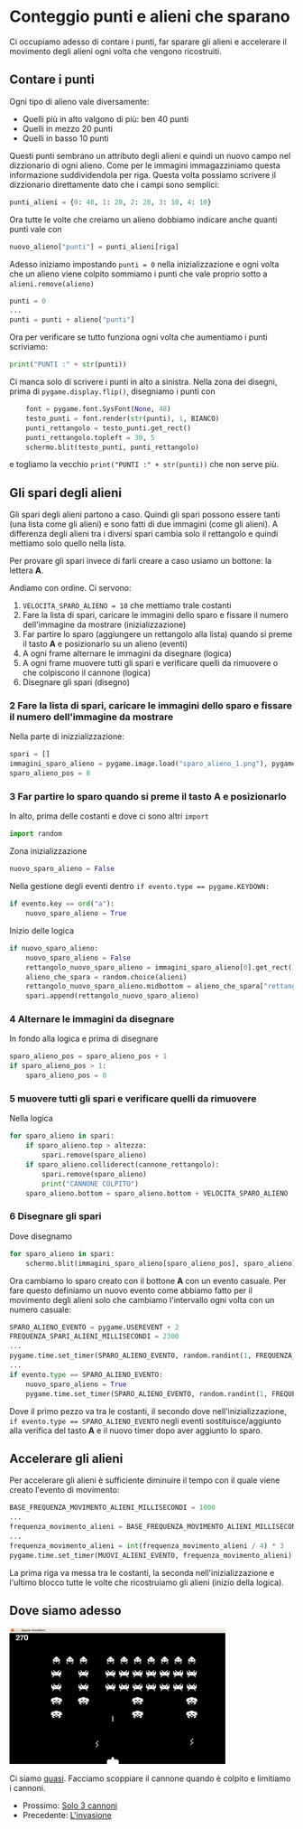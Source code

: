 # Conteggio punti e alieni che sparano

Ci occupiamo adesso di contare i punti, far sparare gli alieni e accelerare il movimento degli alieni ogni volta che
vengono ricostruiti.

## Contare i punti

Ogni tipo di alieno vale diversamente:

* Quelli più in alto valgono di più: ben 40 punti
* Quelli in mezzo 20 punti
* Quelli in basso 10 punti

Questi punti sembrano un attributo degli alieni e quindi un nuovo campo nel dizzionario di ogni alieno. Come per le
immagini immagazziniamo questa informazione suddividendola per riga. Questa volta possiamo scrivere il dizzionario
direttamente dato che i campi sono semplici:

```python
punti_alieni = {0: 40, 1: 20, 2: 20, 3: 10, 4: 10}
```

Ora tutte le volte che creiamo un alieno dobbiamo indicare anche quanti punti vale con 

```python
nuovo_alieno["punti"] = punti_alieni[riga]
```

Adesso iniziamo impostando `punti = 0` nella inizializzazione e ogni volta che un alieno viene colpito sommiamo i punti 
che vale proprio sotto a `alieni.remove(alieno)`

```python
punti = 0
...
punti = punti + alieno["punti"]
```

Ora per verificare se tutto funziona ogni volta che aumentiamo i punti scriviamo:

```python
print("PUNTI :" + str(punti))
```

Ci manca solo di scrivere i punti in alto a sinistra. Nella zona dei disegni, prima di `pygame.display.flip()`,
disegniamo i punti con

```python
    font = pygame.font.SysFont(None, 48)
    testo_punti = font.render(str(punti), 1, BIANCO)
    punti_rettangolo = testo_punti.get_rect()
    punti_rettangolo.topleft = 30, 5
    schermo.blit(testo_punti, punti_rettangolo)
```

e togliamo la vecchio `print("PUNTI :" + str(punti))` che non serve più.

## Gli spari degli alieni

Gli spari degli alieni partono a caso. Quindi gli spari possono essere tanti (una lista come gli alieni) e sono 
fatti di due immagini (come gli alieni). A differenza degli alieni tra i diversi spari cambia solo il rettangolo e 
quindi mettiamo solo quello nella lista.

Per provare gli spari invece di farli creare a caso usiamo un bottone: la lettera **A**.
 
Andiamo con ordine. Ci servono:

1. `VELOCITA_SPARO_ALIENO = 10` che mettiamo trale costanti
2. Fare la lista di spari, caricare le immagini dello sparo e fissare il numero dell'immagine da mostrare 
(inizializzazione)
3. Far partire lo sparo (aggiungere un rettangolo alla lista) quando si preme il tasto **A** e posizionarlo su un alieno
(eventi)
4. A ogni frame alternare le immagini da disegnare (logica)
5. A ogni frame muovere tutti gli spari e verificare quelli da rimuovere o che colpiscono il cannone (logica)
6. Disegnare gli spari (disegno)

### 2 Fare la lista di spari, caricare le immagini dello sparo e fissare il numero dell'immagine da mostrare

Nella parte di inizzializzazione:

```python
spari = []
immagini_sparo_alieno = pygame.image.load("sparo_alieno_1.png"), pygame.image.load("sparo_alieno_2.png")
sparo_alieno_pos = 0
```

### 3 Far partire lo sparo quando si preme il tasto **A** e posizionarlo

In alto, prima delle costanti e dove ci sono altri `import`

```python
import random
```

Zona inizializzazione

```python
nuovo_sparo_alieno = False
```

Nella gestione degli eventi dentro `if evento.type == pygame.KEYDOWN:`

```python
if evento.key == ord("a"):
    nuovo_sparo_alieno = True
```

Inizio delle logica

```python
if nuovo_sparo_alieno:
    nuovo_sparo_alieno = False
    rettangolo_nuovo_sparo_alieno = immagini_sparo_alieno[0].get_rect()
    alieno_che_spara = random.choice(alieni)
    rettangolo_nuovo_sparo_alieno.midbottom = alieno_che_spara["rettangolo"].midbottom
    spari.append(rettangolo_nuovo_sparo_alieno)
```

### 4 Alternare le immagini da disegnare
    
In fondo alla logica e prima di disegnare

```python
sparo_alieno_pos = sparo_alieno_pos + 1
if sparo_alieno_pos > 1:
    sparo_alieno_pos = 0
```

### 5 muovere tutti gli spari e verificare quelli da rimuovere

Nella logica

```python
for sparo_alieno in spari:
    if sparo_alieno.top > altezza:
        spari.remove(sparo_alieno)
    if sparo_alieno.colliderect(cannone_rettangolo):
        spari.remove(sparo_alieno)
        print("CANNONE COLPITO")
    sparo_alieno.bottom = sparo_alieno.bottom + VELOCITA_SPARO_ALIENO
```

### 6 Disegnare gli spari

Dove disegnamo

```python
for sparo_alieno in spari:
    schermo.blit(immagini_sparo_alieno[sparo_alieno_pos], sparo_alieno)
```


Ora cambiamo lo sparo creato con il bottone **A** con un evento casuale. Per fare questo definiamo un nuovo evento come 
abbiamo fatto per il movimento degli alieni solo che cambiamo l'intervallo ogni volta con un numero casuale:

```python
SPARO_ALIENO_EVENTO = pygame.USEREVENT + 2
FREQUENZA_SPARI_ALIENI_MILLISECONDI = 2300
...
pygame.time.set_timer(SPARO_ALIENO_EVENTO, random.randint(1, FREQUENZA_SPARI_ALIENI_MILLISECONDI))
...
if evento.type == SPARO_ALIENO_EVENTO:
    nuovo_sparo_alieno = True
    pygame.time.set_timer(SPARO_ALIENO_EVENTO, random.randint(1, FREQUENZA_SPARI_ALIENI_MILLISECONDI))
```

Dove il primo pezzo va tra le costanti, il secondo dove nell'inizializzazione, 
`if evento.type == SPARO_ALIENO_EVENTO` negli eventi sostituisce/aggiunto alla verifica del tasto **A** e il nuovo timer 
dopo aver aggiunto lo sparo.

## Accelerare gli alieni

Per accelerare gli alieni è sufficiente diminuire il tempo con il quale viene creato l'evento di movimento:

```python
BASE_FREQUENZA_MOVIMENTO_ALIENI_MILLISECONDI = 1000
...
frequenza_movimento_alieni = BASE_FREQUENZA_MOVIMENTO_ALIENI_MILLISECONDI
...
frequenza_movimento_alieni = int(frequenza_movimento_alieni / 4) * 3
pygame.time.set_timer(MUOVI_ALIENI_EVENTO, frequenza_movimento_alieni)
```

La prima riga va messa tra le costanti, la seconda nell'inizializzazione e l'ultimo blocco tutte le volte che 
ricostruiamo gli alieni (inizio della logica).

## Dove siamo adesso

![Anche loro Sparano](sparano.png)

Ci siamo [quasi](src/punti_spari.py). Facciamo scoppiare il cannone quando è colpito e limitiamo i cannoni.

* Prossimo: [Solo 3 cannoni](3_cannoni.md)
* Precedente: [L'invasione](invasione.md)